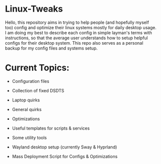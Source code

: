 # Linux-Tweaks

Hello, this repository aims in trying to help people (and hopefully myself too) config and optimize their linux systems mostly for daily desktop usage. I am doing my best to describe each config in simple layman's terms with instructions, so that the average user understands how to setup helpful configs for their desktop system. This repo also serves as a personal backup for my config files and systems setup.

# Current Topics:

* Configuration files

* Collection of fixed DSDTS

* Laptop quirks

* General quirks

* Optimizations

* Useful templates for scripts & services

* Some utility tools

* Wayland desktop setup (currently Sway & Hyprland)

* Mass Deployment Script for Configs & Optimizations

